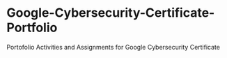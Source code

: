 # Google-Cybersecurity-Certificate-Portfolio
Portofolio Activities and Assignments for Google Cybersecurity Certificate
